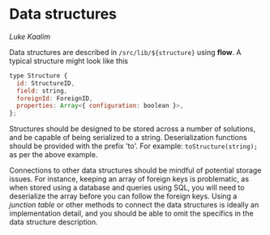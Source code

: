 # Data structures
*Luke Kaalim*

Data structures are described in `/src/lib/${structure}` using **flow**. A typical structure might look like this

```javascript
type Structure {
  id: StructureID,
  field: string,
  foreignId: ForeignID,
  properties: Array<{ configuration: boolean }>,
};
```

Structures should be designed to be stored across a number of solutions, and be capable of being serialized to a string. Deserialization functions should be provided with the prefix 'to'. For example: `toStructure(string);` as per the above example.

Connections to other data structures should be mindful of potential storage issues. For instance, keeping an array of foreign keys is problematic, as when stored using a database and queries using SQL, you will need to deserialize the array before you can follow the foreign keys. Using a *junction table* or other methods to connect the data structures is ideally an implementation detail, and you should be able to omit the specifics in the data structure description.
